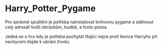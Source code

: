 # Harry_Potter_Pygame

Pro správné spuštění je potřeba nainstalovat knihovnu pygame a stáhnout celý adresář kvůli obrázkům, hudbě, a fontu písma. 

Jedná se o hru kdy je potřeba pochytat lítající vejce proti ikonce Harryho při nechycení dojde k ubrání životu. 
